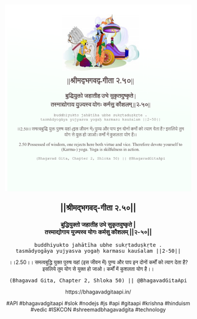 <img src="../../asset/BG_2_50.png"/>
<center><h2>||श्रीमद्‍भगवद्‍-गीता २.५०||</h2>
<h3>बुद्धियुक्तो जहातीह उभे सुकृतदुष्कृते |<br/>तस्माद्योगाय युज्यस्व योगः कर्मसु कौशलम् ||२-५०||</h3>
<pre>buddhiyukto jahātīha ubhe sukṛtaduṣkṛte .<br/>tasmādyogāya yujyasva yogaḥ karmasu kauśalam ||2-50||</pre>
<p>।।2.50।। समत्वबुद्धि युक्त पुरुष यहां (इस जीवन में) पुण्य और पाप इन दोनों कर्मों को त्याग देता है? इसलिये तुम योग से युक्त हो जाओ। कर्मों में कुशलता योग है।।</p>
<pre>(Bhagavad Gita, Chapter 2, Shloka 50) || @BhagavadGitaApi</pre><p>https://bhagavadgitaapi.in/</p><p>#API #bhagavadgitaapi #slok #nodejs #js #api #gitaapi #krishna #hinduism #vedic #ISKCON #shreemadbhagavadgita #technology</p></center>